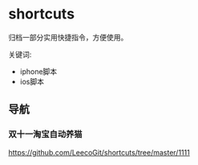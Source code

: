 # shortcuts
归档一部分实用快捷指令，方便使用。

关键词:
- iphone脚本
- ios脚本

## 导航

### 双十一淘宝自动养猫
https://github.com/LeecoGit/shortcuts/tree/master/1111
